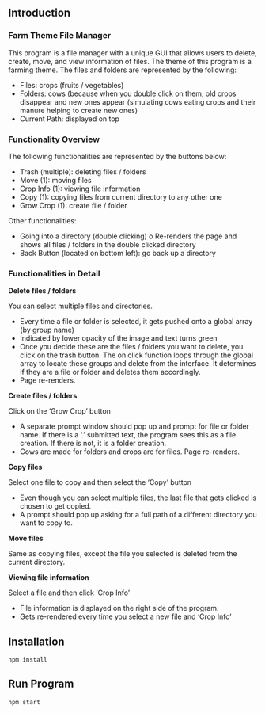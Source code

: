 ## Introduction
### Farm Theme File Manager

This program is a file manager with a unique GUI that allows users to delete, create, move, and view information of files. The theme of this program is a farming theme. The files and folders are represented by the following:  

- Files: crops (fruits / vegetables)  
- Folders: cows (because when you double click on them, old crops disappear and new ones appear (simulating cows eating crops and their manure helping to create new ones) 
- Current Path: displayed on top 

### Functionality Overview 
 
The following functionalities are represented by the buttons below: 
- Trash (multiple): deleting files / folders  
- Move (1): moving files  
- Crop Info (1): viewing file information  
- Copy (1): copying files from current directory to any other one 
- Grow Crop (1):  create file / folder  

Other functionalities: 

- Going into a directory (double clicking) 
      o Re-renders the page and shows all files / folders in the double clicked directory 
- Back Button (located on bottom left): go back up a directory 
 
### Functionalities in Detail
 
**Delete files / folders**

You can select multiple files and directories. 
- Every time a file or folder is selected, it gets pushed onto a global array (by group name) 
- Indicated by lower opacity of the image and text turns green 
- Once you decide these are the files / folders you want to delete, you click on the trash button. The on click function loops through the global array to locate these groups and delete from the interface. It determines if they are a file or folder and deletes them accordingly. 
- Page re-renders.

**Create files / folders**

Click on the ‘Grow Crop’ button 
- A separate prompt window should pop up and prompt for file or folder name. If there is a ‘.’ submitted text, the program sees this as a file creation. If there is not, it is a folder creation.  
- Cows are made for folders and crops are for files. Page re-renders. 

**Copy files**  

Select one file to copy and then select the ‘Copy’ button  
- Even though you can select multiple files, the last file that gets clicked is chosen to get copied.  
- A prompt should pop up asking for a full path of a different directory you want to copy to. 
 
**Move files**

Same as copying files, except the file you selected is deleted from the current directory. 
 
**Viewing file information** 

Select a file and then click ‘Crop Info’ 
- File information is displayed on the right side of the program.
- Gets re-rendered every time you select a new file and ‘Crop Info’ 

## Installation

`npm install`

## Run Program

`npm start`

